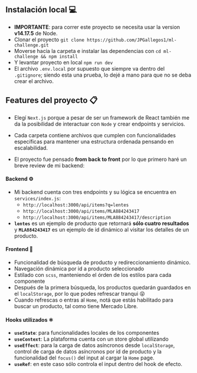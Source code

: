 ## Instalación local 💻

- **IMPORTANTE**: para correr este proyecto se necesita usar la version **v14.17.5** de Node.
- Clonar el proyecto `git clone https://github.com/JPGallegos1/ml-challenge.git`
- Moverse hacia la carpeta e instalar las dependencias con `cd ml-challenge && npm install`
- Y levantar proyecto en local `npm run dev`
- El archivo `.env.local` por supuesto que siempre va dentro del `.gitignore`; siendo esta una prueba, lo dejé a mano para que no se deba crear el archivo.

## Features del proyecto 📋

- Elegí `Next.js` porque a pesar de ser un framework de React también me da la posibilidad de interactuar con `Node` y crear endpoints y servicios.

- Cada carpeta contiene archivos que cumplen con funcionalidades específicas para mantener una estructura ordenada pensando en escalabilidad.
- El proyecto fue pensado **from back to front** por lo que primero haré un breve review de mi backend:

#### Backend ⚙️

- Mi backend cuenta con tres endpoints y su lógica se encuentra en `services/index.js`:
  - `http://localhost:3000/api/items?q=lentes`
  - `http://localhost:3000/api/items/MLA884243417`
  - `http://localhost:3000/api/items/MLA884243417/description`
- **`lentes`** es un ejemplo de producto que retornará **sólo cuatro resultados** y **`MLA884243417`** es un ejemplo de id dinámico al visitar los detalles de un producto.

#### Frontend 💅

- Funcionalidad de búsqueda de producto y redireccionamiento dinámico.
- Navegación dinámica por id a producto seleccionado
- Estilado con `scss`, manteniendo el órden de los estilos para cada componente
- Después de la primera búsqueda, los productos quedarán guardados en el `localStorage`, por lo que podes refrescar tranqui 😝
- Cuando refrescas o entras al `Home`, notá que estás habilitado para buscar un producto, tal como tiene Mercado Libre.

#### Hooks utilizados ⚛️

- **`useState`**: para funcionalidades locales de los componentes
- **`useContext`**: La plataforma cuenta con un store global utilizando
- **`useEffect`**: para la carga de datos asíncronos desde `localStorage`, control de carga de datos asíncronos por id de producto y la funcionalidad del `focus()` del input al cargar la `Home` page.
- **`useRef`**: en este caso sólo controla el input dentro del hook de efecto.
